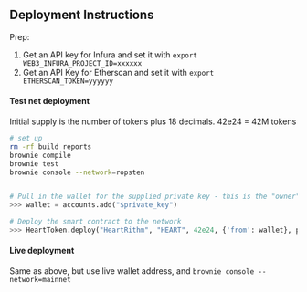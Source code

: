 ## Deployment Instructions

Prep:

1. Get an API key for Infura and set it with `export WEB3_INFURA_PROJECT_ID=xxxxxx`
2. Get an API Key for Etherscan and set it with `export ETHERSCAN_TOKEN=yyyyyy`

#### Test net deployment

Initial supply is the number of tokens plus 18 decimals.
42e24 = 42M tokens

```sh
# set up
rm -rf build reports
brownie compile
brownie test
brownie console --network=ropsten
```

```python

# Pull in the wallet for the supplied private key - this is the "owner" of the smart contract
>>> wallet = accounts.add("$private_key")

# Deploy the smart contract to the network
>>> HeartToken.deploy("HeartRithm", "HEART", 42e24, {'from': wallet}, publish_source=True)

```

#### Live deployment

Same as above, but use live wallet address, and `brownie console --network=mainnet`


